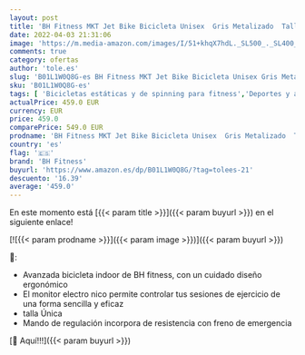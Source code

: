 ```yaml
---
layout: post
title: 'BH Fitness MKT Jet Bike Bicicleta Unisex  Gris Metalizado  Talla Única'
date: 2022-04-03 21:31:06
image: 'https://m.media-amazon.com/images/I/51+khqX7hdL._SL500_._SL400_.jpg'
comments: true
category: ofertas
author: 'tole.es'
slug: 'B01L1W0Q8G-es BH Fitness MKT Jet Bike Bicicleta Unisex Gris Metalizado...'
sku: 'B01L1W0Q8G-es'
tags: [ 'Bicicletas estáticas y de spinning para fitness','Deportes y aire libre','Fitness y ejercicio','Máquinas de cardio para fitness','bh fitness','bicicleta', ]
actualPrice: 459.0 EUR
currency: EUR
price: 459.0
comparePrice: 549.0 EUR
prodname: 'BH Fitness MKT Jet Bike Bicicleta Unisex  Gris Metalizado  Talla Única'
country: 'es'
flag: '🇪🇸'
brand: 'BH Fitness'
buyurl: 'https://www.amazon.es/dp/B01L1W0Q8G/?tag=tolees-21'
descuento: '16.39'
average: '459.0'
---
```


En este momento está [{{< param title >}}]({{< param buyurl >}}) en el siguiente enlace!

[![{{< param prodname >}}]({{< param image >}})]({{< param buyurl >}})

🔎:

- Avanzada bicicleta indoor de BH fitness, con un cuidado diseño ergonómico
- El monitor electro nico permite controlar tus sesiones de ejercicio de una forma sencilla y eficaz
- talla Única
- Mando de regulación incorpora de resistencia con freno de emergencia

[🛒 Aquí!!!]({{< param buyurl >}})
